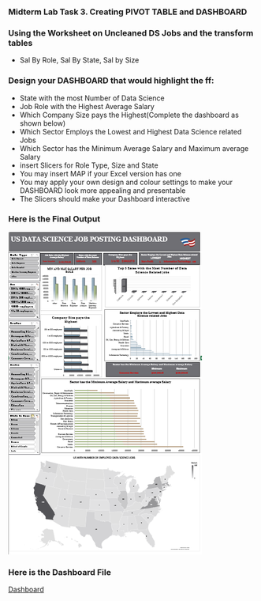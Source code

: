 ### Midterm Lab Task 3. Creating PIVOT TABLE and DASHBOARD

### Using the Worksheet on Uncleaned DS Jobs and the transform tables
-  Sal By Role, Sal By State, Sal by Size
### Design your DASHBOARD that would highlight the ff:
-  State with the most Number of Data Science
-  Job Role with the Highest Average Salary 
-  Which Company Size pays the Highest(Complete the dashboard as shown below)
-  Which Sector Employs the Lowest and Highest Data Science related Jobs
-  Which Sector has the Minimum Average Salary and Maximum average Salary
- insert Slicers for Role Type, Size and State
- You may insert MAP if your Excel version has one 
- You may apply your own design and colour settings to make your DASHBOARD look more appealing and presentable
- The Slicers should make your Dashboard interactive

### Here is the Final Output
![image](https://github.com/ReynellMiras24-103/Enterprise-Data-Management/blob/60707c0f7b68db1f86eb1e48b3161818049f2a80/Mid%20Term%20Lab%203/dashboard%20final.png)

### Here is the Dashboard File
[Dashboard](https://github.com/ReynellMiras24-103/Enterprise-Data-Management/blob/f717179a13403f038e03d14ac2f4842056c929e4/Mid%20Term%20Lab%203/LAB%203%20Dashboard.xl)

